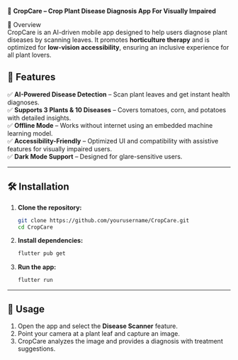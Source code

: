 🌿 **CropCare – Crop Plant Disease Diagnosis App For Visually Impaired**

🌟 Overview  
CropCare is an AI-driven mobile app designed to help users diagnose plant diseases by scanning leaves. It promotes **horticulture therapy** and is optimized for **low-vision accessibility**, ensuring an inclusive experience for all plant lovers.  


## 🚀 Features  
✅ **AI-Powered Disease Detection** – Scan plant leaves and get instant health diagnoses.  
✅ **Supports 3 Plants & 10 Diseases** – Covers tomatoes, corn, and potatoes with detailed insights.  
✅ **Offline Mode** – Works without internet using an embedded machine learning model.  
✅ **Accessibility-Friendly** – Optimized UI and compatibility with assistive features for visually impaired users.  
✅ **Dark Mode Support** – Designed for glare-sensitive users.  

---

## 🛠 Installation  
1. **Clone the repository:**  
   ```sh
   git clone https://github.com/yourusername/CropCare.git
   cd CropCare
   ```
2. **Install dependencies:**  
   ```sh
   flutter pub get
   ```
3. **Run the app:**  
   ```sh
   flutter run
   ```

---

## 🎯 Usage  
1. Open the app and select the **Disease Scanner** feature.  
2. Point your camera at a plant leaf and capture an image.  
3. CropCare analyzes the image and provides a diagnosis with treatment suggestions.  
